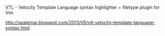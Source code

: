VTL - Velocity Template Language syntax highlighter + filetype plugin for Vim

http://sealemar.blogspot.com/2013/05/vtl-velocity-template-language-syntax.html
